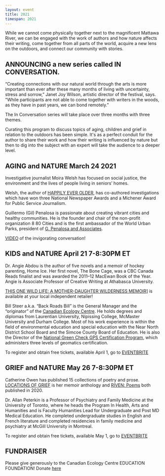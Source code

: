 ```yaml
---
layout: event
title: 2021
timespan: 2021
---
```


While we cannot come physically together next to the magnificent Mattawa River, we can be engaged with the work of authors and how nature affects their writing, come together from all parts of the world, acquire a new lens on the outdoors, and connect our community with stories.

## ANNOUNCING a new series called IN CONVERSATION. 

“Creating connections with our natural world through the arts is more important than ever after these many months of living with uncertainty, stress and sorrow,” Janet Joy Wilson, artistic director of the festival, says. "While participants are not able to come together with writers in the woods, as they have in past years, we can bond remotely."

The In Conversation series will take place over three months with three themes.

Curating this program to discuss topics of aging, children and grief in relation to the outdoors has been simple. It's as a perfect conduit for the author to share their work and how their writing is influenced by nature but then to dig into the subject with an expert will take the audience to a deeper level.

## AGING and NATURE  March 24 2021
Investigative journalist Moira Welsh has focused on social justice, the environment and the lives of people living in seniors’ homes.

Welsh, the author of [HAPPILY EVER OLDER](https://ecwpress.com/products/happily-ever-older), has co-authored investigations which have won three National Newspaper Awards and a Michener Award for Public Service Journalism.

Guillermo (Gil) Penalosa is passionate about creating vibrant cities and healthy communities. He is the founder and chair of the non-profit organization 8 80 Cities and is the first ambassador of the World Urban Parks, president of [G. Penalosa and Associates](https://www.gpenalosa.ca/index.php/gil-home).

[VIDEO](https://youtu.be/ebpH8zStpGg) of the invigorating conversation!


## KIDS and NATURE  April 21  7-8:30PM ET
Dr. Angie Abdou is the author of five novels and a memoir of hockey parenting, Home Ice. Her first novel, The Bone Cage, was a CBC Canada Reads finalist and was awarded the 2011–12 MacEwan Book of the Year. Angie is Associate Professor of Creative Writing at Athabasca University. 

[THIS ONE WILD LIFE: A MOTHER-DAUGHTER WILDERNESS MEMOIR](https://ecwpress.com/products/this-one-wild-life)] is available at your local independent retailer!

Bill Steer a.k.a. “Back Roads Bill” is the General Manager and the “originator” of the [Canadian Ecology Centre](https://www.canadianecology.ca/). He holds degrees and diplomas from Laurentian University, Nipissing College, McMaster University and Durham College. Most of his work experience is within the field of environmental education and special education with the Near North District School Board and the Simcoe County Board of Education. He is also the Director of the [National Green Check GPS Certification Program](www.greencheckgps.ca), which administers three levels of geomatics certification.

To register and obtain free tickets, available April 1, go to [EVENTBRITE](https://www.eventbrite.ca/e/in-conversation-about-kids-and-nature-tickets-140686552265)

## GRIEF and NATURE  May 26  7-8:30PM ET
Catherine Owen has published 15 collections of poetry and prose. [LOCATIONS OF GRIEF](https://bookstore.wolsakandwynn.ca/products/locations-of-grief-an-emotional-geography?_pos=1&_sid=7e50249b4&_ss=r) is her memoir anthology and
[RIVEN: Poems](https://ecwpress.com/products/riven?_pos=1&_sid=109a980b2&_ss=r) both published in 2020.

Dr. Allan Peterkin is a Professor of Psychiatry and Family Medicine at the University of Toronto, where he heads the Program In Health, Arts and Humanities and is Faculty Humanities Lead for Undergraduate and Post MD Medical Education. He completed undergraduate studies in English and French literature and completed residencies in family medicine and psychiatry at McGill University in Montreal.

To register and obtain free tickets, available May 1, go to [EVENTBRITE](https://www.eventbrite.ca/e/in-conversation-about-grief-and-nature-tickets-140686833105)

## FUNDRAISER

Please give generously to the Canadian Ecology Centre EDUCATION FOUNDATION! 
Donate [here](https://www.canadianecology.ca/donate/)